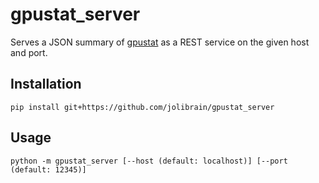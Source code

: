 # gpustat_server

Serves a JSON summary of [gpustat](https://github.com/wookayin/gpustat) as a
REST service on the given host and port.

## Installation

```
pip install git+https://github.com/jolibrain/gpustat_server
```

## Usage

```
python -m gpustat_server [--host (default: localhost)] [--port (default: 12345)]
```
